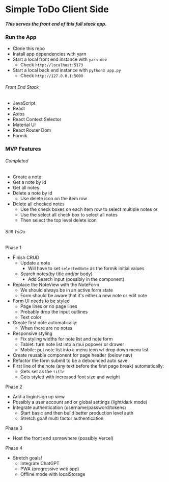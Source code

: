 # Simple ToDo Client Side
##### This serves the front end of this full stack app.

### Run the App
- Clone this repo
- Install app dependencies with yarn
- Start a local front end instance with `yarn dev`
  - Check `http://localhost:5173`
- Start a local back end instance with `python3 app.py`
  - Check `http://127.0.0.1:5000`

###### Front End Stack
- JavaScript
- React
- Axios
- React Context Selector
- Material UI
- React Router Dom
- Formik

### MVP Features
###### Completed
  - Create a note
  - Get a note by id
  - Get all notes
  - Delete a note by id
    - Use delete icon on the item row
  - Delete all checked notes
    - Use the check boxes on each item row to select multiple notes or
    - Use the select all check box to select all notes
    - Then select the top level delete icon
###### Still ToDo
  Phase 1
  - Finish CRUD
    - Update a note
      - Will have to set `selectedNote` as the formik initial values
    - Search notes(by title and/or body)
      - Add Search input (possibly in the <ListHeader /> component)
  - Replace the NoteView with the NoteForm
    - We should always be in an active form state
    - Form should be aware that it's either a new note or edit note
  - Form UI needs to be styled
    - Page lines or no page lines
    - Probably drop the input outlines
    - Text color
  - Create first note automatically:
    - When there are no notes
  - Responsive styling
    - Fix styling widths for note list and note form
    - Tablet: turn note list into a mui popover or drawer
    - Mobile: put note list into a menu icon w/ drop down menu list
  - Create reusable component for page header (below nav)
  - Refactor the form submit to be a debounced auto save
  - First line of the note (any text before the first page break) automatically:
    - Gets set as the `title`
    - Gets styled with increased font size and weight
  
  Phase 2
  - Add a login/sign up view
  - Possibly a user account and or global settings (light/dark mode)
  - Integrate authentication (username/password/tokens)
    - Start basic and then build better production level auth
    - Stretch goal! multi factor authentication

  Phase 3
  - Host the front end somewhere (possibly Vercel)

  Phase 4
  - Stretch goals!
    - Integrate ChatGPT
    - PWA (progressive web app)
    - Offline mode with localStorage